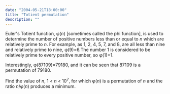 ```yaml
---
date: "2004-05-21T18:00:00"
title: "Totient permutation"
description: ""
---
```


<p>Euler's Totient function, φ(<var>n</var>) [sometimes called the phi function], is used to determine the number of positive numbers less than or equal to <var>n</var> which are relatively prime to <var>n</var>. For example, as 1, 2, 4, 5, 7, and 8, are all less than nine and relatively prime to nine, φ(9)=6.The number 1 is considered to be relatively prime to every positive number, so φ(1)=1. </p>
<p>Interestingly, φ(87109)=79180, and it can be seen that 87109 is a permutation of 79180.</p>
<p>Find the value of <var>n</var>, 1 &lt; <var>n</var> &lt; 10<sup>7</sup>, for which φ(<var>n</var>) is a permutation of <var>n</var> and the ratio <var>n</var>/φ(<var>n</var>) produces a minimum.</p>

